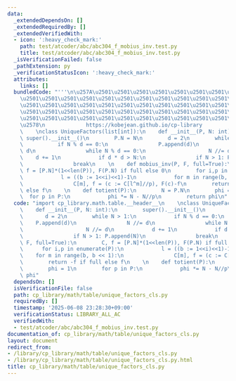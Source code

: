 ```yaml
---
data:
  _extendedDependsOn: []
  _extendedRequiredBy: []
  _extendedVerifiedWith:
  - icon: ':heavy_check_mark:'
    path: test/atcoder/abc/abc304_f_mobius_inv.test.py
    title: test/atcoder/abc/abc304_f_mobius_inv.test.py
  _isVerificationFailed: false
  _pathExtension: py
  _verificationStatusIcon: ':heavy_check_mark:'
  attributes:
    links: []
  bundledCode: "'''\n\u257A\u2501\u2501\u2501\u2501\u2501\u2501\u2501\u2501\u2501\u2501\
    \u2501\u2501\u2501\u2501\u2501\u2501\u2501\u2501\u2501\u2501\u2501\u2501\u2501\
    \u2501\u2501\u2501\u2501\u2501\u2501\u2501\u2501\u2501\u2501\u2501\u2501\u2501\
    \u2501\u2501\u2501\u2501\u2501\u2501\u2501\u2501\u2501\u2501\u2501\u2501\u2501\
    \u2501\u2501\u2501\u2501\u2501\u2501\u2501\u2501\u2501\u2501\u2501\u2501\u2501\
    \u2578\n             https://kobejean.github.io/cp-library               \n'''\n\
    \    \nclass UniqueFactors(list[int]):\n    def __init__(P, N: int):\n       \
    \ super().__init__()\n        P.N = N\n        d = 2\n        while N > 1:\n \
    \           if N % d == 0:\n                P.append(d)\n                N //=\
    \ d\n                while N % d == 0:\n                    N //= d\n        \
    \    d += 1\n            if d * d > N:\n                if N > 1: P.append(N)\n\
    \                break\n    \n    def mobius_inv(P, F, full=True):\n        C,\
    \ f = [P.N]*(1<<len(P)), F(P.N) if full else 0\n        for i,p in enumerate(P):\n\
    \            l = ((b := 1<<i)<<1)-1\n            for m in range(b, b << 1):\n\
    \                C[m], f = (c := C[l^m]//p), F(c)-f\n        return -f if full\
    \ else f\n    \n    def totient(P):\n        N = P.N\n        phi = 1\n      \
    \  for p in P:\n            phi *= N - N//p\n        return phi\n"
  code: "import cp_library.math.table.__header__\n    \nclass UniqueFactors(list[int]):\n\
    \    def __init__(P, N: int):\n        super().__init__()\n        P.N = N\n \
    \       d = 2\n        while N > 1:\n            if N % d == 0:\n            \
    \    P.append(d)\n                N //= d\n                while N % d == 0:\n\
    \                    N //= d\n            d += 1\n            if d * d > N:\n\
    \                if N > 1: P.append(N)\n                break\n    \n    def mobius_inv(P,\
    \ F, full=True):\n        C, f = [P.N]*(1<<len(P)), F(P.N) if full else 0\n  \
    \      for i,p in enumerate(P):\n            l = ((b := 1<<i)<<1)-1\n        \
    \    for m in range(b, b << 1):\n                C[m], f = (c := C[l^m]//p), F(c)-f\n\
    \        return -f if full else f\n    \n    def totient(P):\n        N = P.N\n\
    \        phi = 1\n        for p in P:\n            phi *= N - N//p\n        return\
    \ phi"
  dependsOn: []
  isVerificationFile: false
  path: cp_library/math/table/unique_factors_cls.py
  requiredBy: []
  timestamp: '2025-06-08 23:28:30+09:00'
  verificationStatus: LIBRARY_ALL_AC
  verifiedWith:
  - test/atcoder/abc/abc304_f_mobius_inv.test.py
documentation_of: cp_library/math/table/unique_factors_cls.py
layout: document
redirect_from:
- /library/cp_library/math/table/unique_factors_cls.py
- /library/cp_library/math/table/unique_factors_cls.py.html
title: cp_library/math/table/unique_factors_cls.py
---
```

